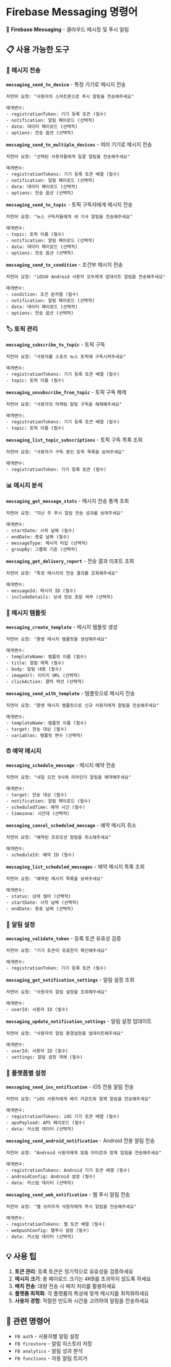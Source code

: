 # Firebase Messaging 명령어

💬 **Firebase Messaging** - 클라우드 메시징 및 푸시 알림

## 📋 사용 가능한 도구

### 📱 **메시지 전송**

**`messaging_send_to_device`** - 특정 기기로 메시지 전송
```
자연어 요청: "사용자의 스마트폰으로 푸시 알림을 전송해주세요"

매개변수:
- registrationToken: 기기 등록 토큰 (필수)
- notification: 알림 페이로드 (선택적)
- data: 데이터 페이로드 (선택적)
- options: 전송 옵션 (선택적)
```

**`messaging_send_to_multiple_devices`** - 여러 기기로 메시지 전송
```
자연어 요청: "선택된 사용자들에게 일괄 알림을 전송해주세요"

매개변수:
- registrationTokens: 기기 등록 토큰 배열 (필수)
- notification: 알림 페이로드 (선택적)
- data: 데이터 페이로드 (선택적)
- options: 전송 옵션 (선택적)
```

**`messaging_send_to_topic`** - 토픽 구독자에게 메시지 전송
```
자연어 요청: "뉴스 구독자들에게 새 기사 알림을 전송해주세요"

매개변수:
- topic: 토픽 이름 (필수)
- notification: 알림 페이로드 (선택적)
- data: 데이터 페이로드 (선택적)
- options: 전송 옵션 (선택적)
```

**`messaging_send_to_condition`** - 조건부 메시지 전송
```
자연어 요청: "iOS와 Android 사용자 모두에게 업데이트 알림을 전송해주세요"

매개변수:
- condition: 조건 문자열 (필수)
- notification: 알림 페이로드 (선택적)
- data: 데이터 페이로드 (선택적)
- options: 전송 옵션 (선택적)
```

### 🏷️ **토픽 관리**

**`messaging_subscribe_to_topic`** - 토픽 구독
```
자연어 요청: "사용자를 스포츠 뉴스 토픽에 구독시켜주세요"

매개변수:
- registrationTokens: 기기 등록 토큰 배열 (필수)
- topic: 토픽 이름 (필수)
```

**`messaging_unsubscribe_from_topic`** - 토픽 구독 해제
```
자연어 요청: "사용자의 마케팅 알림 구독을 해제해주세요"

매개변수:
- registrationTokens: 기기 등록 토큰 배열 (필수)
- topic: 토픽 이름 (필수)
```

**`messaging_list_topic_subscriptions`** - 토픽 구독 목록 조회
```
자연어 요청: "사용자가 구독 중인 토픽 목록을 보여주세요"

매개변수:
- registrationToken: 기기 등록 토큰 (필수)
```

### 📊 **메시지 분석**

**`messaging_get_message_stats`** - 메시지 전송 통계 조회
```
자연어 요청: "지난 주 푸시 알림 전송 성과를 보여주세요"

매개변수:
- startDate: 시작 날짜 (필수)
- endDate: 종료 날짜 (필수)
- messageType: 메시지 타입 (선택적)
- groupBy: 그룹화 기준 (선택적)
```

**`messaging_get_delivery_report`** - 전송 결과 리포트 조회
```
자연어 요청: "특정 메시지의 전송 결과를 조회해주세요"

매개변수:
- messageId: 메시지 ID (필수)
- includeDetails: 상세 정보 포함 여부 (선택적)
```

### 🎨 **메시지 템플릿**

**`messaging_create_template`** - 메시지 템플릿 생성
```
자연어 요청: "환영 메시지 템플릿을 생성해주세요"

매개변수:
- templateName: 템플릿 이름 (필수)
- title: 알림 제목 (필수)
- body: 알림 내용 (필수)
- imageUrl: 이미지 URL (선택적)
- clickAction: 클릭 액션 (선택적)
```

**`messaging_send_with_template`** - 템플릿으로 메시지 전송
```
자연어 요청: "환영 메시지 템플릿으로 신규 사용자에게 알림을 전송해주세요"

매개변수:
- templateName: 템플릿 이름 (필수)
- target: 전송 대상 (필수)
- variables: 템플릿 변수 (선택적)
```

### ⏰ **예약 메시지**

**`messaging_schedule_message`** - 메시지 예약 전송
```
자연어 요청: "내일 오전 9시에 리마인더 알림을 예약해주세요"

매개변수:
- target: 전송 대상 (필수)
- notification: 알림 페이로드 (필수)
- scheduledTime: 예약 시간 (필수)
- timezone: 시간대 (선택적)
```

**`messaging_cancel_scheduled_message`** - 예약 메시지 취소
```
자연어 요청: "예약된 프로모션 알림을 취소해주세요"

매개변수:
- scheduleId: 예약 ID (필수)
```

**`messaging_list_scheduled_messages`** - 예약 메시지 목록 조회
```
자연어 요청: "예약된 메시지 목록을 보여주세요"

매개변수:
- status: 상태 필터 (선택적)
- startDate: 시작 날짜 (선택적)
- endDate: 종료 날짜 (선택적)
```

### 🔔 **알림 설정**

**`messaging_validate_token`** - 등록 토큰 유효성 검증
```
자연어 요청: "기기 토큰이 유효한지 확인해주세요"

매개변수:
- registrationToken: 기기 등록 토큰 (필수)
```

**`messaging_get_notification_settings`** - 알림 설정 조회
```
자연어 요청: "사용자의 알림 설정을 조회해주세요"

매개변수:
- userId: 사용자 ID (필수)
```

**`messaging_update_notification_settings`** - 알림 설정 업데이트
```
자연어 요청: "사용자의 알림 환경설정을 업데이트해주세요"

매개변수:
- userId: 사용자 ID (필수)
- settings: 알림 설정 객체 (필수)
```

### 📱 **플랫폼별 설정**

**`messaging_send_ios_notification`** - iOS 전용 알림 전송
```
자연어 요청: "iOS 사용자에게 배지 카운트와 함께 알림을 전송해주세요"

매개변수:
- registrationTokens: iOS 기기 토큰 배열 (필수)
- apsPayload: APS 페이로드 (필수)
- data: 커스텀 데이터 (선택적)
```

**`messaging_send_android_notification`** - Android 전용 알림 전송
```
자연어 요청: "Android 사용자에게 맞춤 아이콘과 함께 알림을 전송해주세요"

매개변수:
- registrationTokens: Android 기기 토큰 배열 (필수)
- androidConfig: Android 설정 (필수)
- data: 커스텀 데이터 (선택적)
```

**`messaging_send_web_notification`** - 웹 푸시 알림 전송
```
자연어 요청: "웹 브라우저 사용자에게 푸시 알림을 전송해주세요"

매개변수:
- registrationTokens: 웹 토큰 배열 (필수)
- webpushConfig: 웹푸시 설정 (필수)
- data: 커스텀 데이터 (선택적)
```

## 💡 사용 팁

1. **토큰 관리**: 등록 토큰은 정기적으로 유효성을 검증하세요
2. **메시지 크기**: 총 페이로드 크기는 4KB를 초과하지 않도록 하세요
3. **배치 전송**: 대량 전송 시 배치 처리를 활용하세요
4. **플랫폼 최적화**: 각 플랫폼의 특성에 맞게 메시지를 최적화하세요
5. **사용자 경험**: 적절한 빈도와 시간을 고려하여 알림을 전송하세요

## 🔗 관련 명령어

- `FB auth` - 사용자별 알림 설정
- `FB firestore` - 알림 히스토리 저장
- `FB analytics` - 알림 성과 분석
- `FB functions` - 자동 알림 트리거